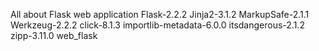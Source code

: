 All about Flask web application
Flask-2.2.2
Jinja2-3.1.2
MarkupSafe-2.1.1
Werkzeug-2.2.2
click-8.1.3
importlib-metadata-6.0.0
itsdangerous-2.1.2
zipp-3.11.0
web_flask
